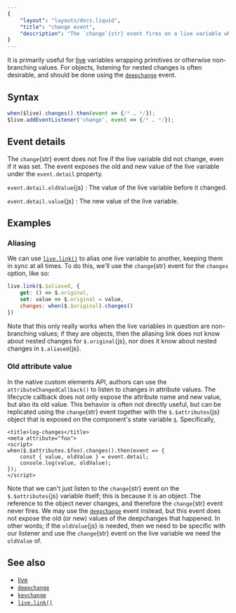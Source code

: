 ```yaml
---
{
	"layout": "layouts/docs.liquid",
	"title": "change event",
	"description": "The `change`{str} event fires on a live variable when its value changes."
}
---
```


It is primarily useful for [live](/docs/live/) variables wrapping primitives or otherwise non-branching values. For objects, listening for nested changes is often desirable, and should be done using the [`deepchange`](/docs/live/deepchange/) event.

## Syntax

```js
when($live).changes().then(event => {/* … */});
$live.addEventListener('change', event => {/* … */});
```

## Event details

The `change`{str} event does not fire if the live variable did not change, even if it was set. The event exposes the old and new value of the live variable under the `event.detail` property.

`event.detail.oldValue`{js}
: The value of the live variable before it changed.

`event.detail.value`{js}
: The new value of the live variable.

## Examples

### Aliasing

We can use [`live.link()`](/docs/live/link/) to alias one live variable to another, keeping them in sync at all times. To do this, we'll use the `change`{str} event for the `changes` option, like so:

```js
live.link($.$aliased, {
	get: () => $.original,
	set: value => $.original = value,
	changes: when($.$original).changes()
})
```

Note that this only really works when the live variables in question are non-branching values; if they are objects, then the aliasing link does not know about nested changes for `$.original`{js}, nor does it know about nested changes in `$.aliased`{js}.

### Old attribute value

In the native custom elements API, authors can use the `attributeChangedCallback()` to listen to changes in attribute values. The lifecycle callback does not only expose the attribute name and new value, but also its old value. This behavior is often not directly useful, but can be replicated using the `change`{str} event together with the `$.$attributes`{js} object that is exposed on the component's state variable [`$`](/docs/components/$/). Specifically,

```yz
<title>log-changes</title>
<meta attribute="foo">
<script>
when($.$attributes.$foo).changes().then(event => {
	const { value, oldValue } = event.detail;
	console.log(value, oldValue);
});
</script>
```

Note that we can't just listen to the `change`{str} event on the `$.$attributes`{js} variable itself; this is because it is an object. The reference to the object never changes, and therefore the `change`{str} event never fires. We may use the [`deepchange`](/docs/live/deepchange/) event instead, but this event does not expose the old (or new) values of the deepchanges that happened. In other words; if the `oldValue`{js} is needed, then we need to be specific with our listener and use the `change`{str} event on the live variable we need the `oldValue` of.

## See also

- [live](/docs/live/)
- [`deepchange`](/docs/live/deepchange/)
- [`keychange`](/docs/live/keychange/)
- [`live.link()`](/docs/live/link/)
